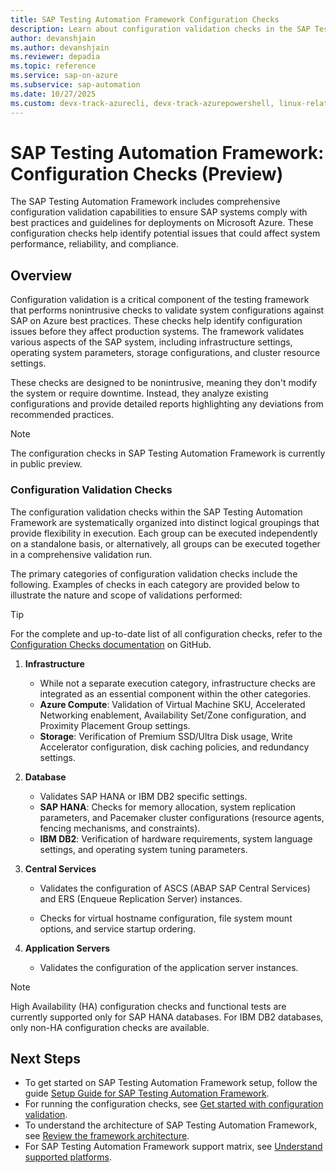 ```yaml
---
title: SAP Testing Automation Framework Configuration Checks
description: Learn about configuration validation checks in the SAP Testing Automation Framework
author: devanshjain
ms.author: devanshjain
ms.reviewer: depadia
ms.topic: reference
ms.service: sap-on-azure
ms.subservice: sap-automation
ms.date: 10/27/2025
ms.custom: devx-track-azurecli, devx-track-azurepowershell, linux-related-content
---
```


# SAP Testing Automation Framework: Configuration Checks (Preview)

The SAP Testing Automation Framework includes comprehensive configuration validation capabilities to ensure SAP systems comply with best practices and guidelines for deployments on Microsoft Azure. These configuration checks help identify potential issues that could affect system performance, reliability, and compliance.

## Overview

Configuration validation is a critical component of the testing framework that performs nonintrusive checks to validate system configurations against SAP on Azure best practices. These checks help identify configuration issues before they affect production systems. The framework validates various aspects of the SAP system, including infrastructure settings, operating system parameters, storage configurations, and cluster resource settings.

These checks are designed to be nonintrusive, meaning they don't modify the system or require downtime. Instead, they analyze existing configurations and provide detailed reports highlighting any deviations from recommended practices.

> [!NOTE]
> The configuration checks in SAP Testing Automation Framework is currently in public preview.

### Configuration Validation Checks

The configuration validation checks within the SAP Testing Automation Framework are systematically organized into distinct logical groupings that provide flexibility in execution. Each group can be executed independently on a standalone basis, or alternatively, all groups can be executed together in a comprehensive validation run. 

The primary categories of configuration validation checks include the following. Examples of checks in each category are provided below to illustrate the nature and scope of validations performed:

> [!TIP]
> For the complete and up-to-date list of all configuration checks, refer to the [Configuration Checks documentation](https://github.com/Azure/sap-automation-qa/blob/main/docs/CONFIGURATION_CHECKS.md) on GitHub.

1. **Infrastructure**

    - While not a separate execution category, infrastructure checks are integrated as an essential component within the other categories.
    - **Azure Compute**: Validation of Virtual Machine SKU, Accelerated Networking enablement, Availability Set/Zone configuration, and Proximity Placement Group settings.
    - **Storage**: Verification of Premium SSD/Ultra Disk usage, Write Accelerator configuration, disk caching policies, and redundancy settings.

2. **Database**

    - Validates SAP HANA or IBM DB2 specific settings.
    - **SAP HANA**: Checks for memory allocation, system replication parameters, and Pacemaker cluster configurations (resource agents, fencing mechanisms, and constraints).
    - **IBM DB2**: Verification of hardware requirements, system language settings, and operating system tuning parameters.

3. **Central Services**

    - Validates the configuration of ASCS (ABAP SAP Central Services) and ERS (Enqueue Replication Server) instances.

    - Checks for virtual hostname configuration, file system mount options, and service startup ordering.

4. **Application Servers**
    - Validates the configuration of the application server instances.

> [!NOTE]
> High Availability (HA) configuration checks and functional tests are currently supported only for SAP HANA databases. For IBM DB2 databases, only non-HA configuration checks are available.

## Next Steps

- To get started on SAP Testing Automation Framework setup, follow the guide [Setup Guide for SAP Testing Automation Framework](https://github.com/Azure/sap-automation-qa/blob/main/docs/SETUP.MD).
- For running the configuration checks, see [Get started with configuration validation](https://github.com/Azure/sap-automation-qa/tree/main/docs/CONFIGURATION_CHECKS.md).
- To understand the architecture of SAP Testing Automation Framework, see [Review the framework architecture](testing-framework-architecture.md).
- For SAP Testing Automation Framework support matrix, see [Understand supported platforms](testing-framework-supportability.md).
